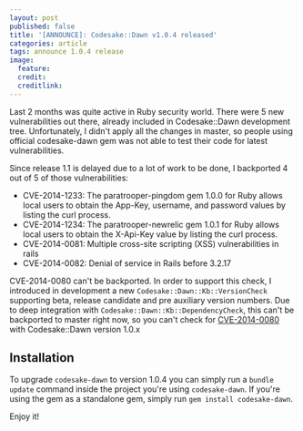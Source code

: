 ```yaml
---
layout: post
published: false
title: '[ANNOUNCE]: Codesake::Dawn v1.0.4 released'
categories: article
tags: announce 1.0.4 release
image:
  feature: 
  credit: 
  creditlink: 
---
```


Last 2 months was quite active in Ruby security world. There were 5 new
vulnerabilities out there, already included in Codesake::Dawn development tree.
Unfortunately, I didn't apply all the changes in master, so people using
official codesake-dawn gem was not able to test their code for latest
vulnerabilities.

Since release 1.1 is delayed due to a lot of work to be done, I backported 4
out of 5 of those vulnerabilities:

* CVE-2014-1233: The paratrooper-pingdom gem 1.0.0 for Ruby allows local users
  to obtain the App-Key, username, and password values by listing the curl
  process.
* CVE-2014-1234: The paratrooper-newrelic gem 1.0.1 for Ruby allows local users
  to obtain the X-Api-Key value by listing the curl process.
* CVE-2014-0081: Multiple cross-site scripting (XSS) vulnerabilities in rails
* CVE-2014-0082: Denial of service in Rails before 3.2.17

CVE-2014-0080 can't be backported. In order to support this check, I introduced
in development a new `Codesake::Dawn::Kb::VersionCheck` supporting beta,
release candidate and pre auxiliary version numbers. Due to deep integration
with `Codesake::Dawn::Kb::DependencyCheck`, this can't be backported to master
right now, so you can't check for
[CVE-2014-0080](http://web.nvd.nist.gov/view/vuln/detail?vulnId=CVE-2014-0080)
with Codesake::Dawn version 1.0.x

## Installation

To upgrade ```codesake-dawn``` to version 1.0.4 you can simply run a ```bundle
update``` command inside the project you're using ```codesake-dawn```. If
you're using the gem as a standalone gem, simply run ```gem install
codesake-dawn```.

Enjoy it!
